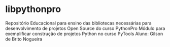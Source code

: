 # libpythonpro
Repositório Educacional para ensino das bibliotecas necessárias para desenvolvimento de projetos Open Source do curso PythonPro
Módulo para exemplificar construção de projetos Python no curso PyTools
Aluno: Gilson de Brito Nogueira
